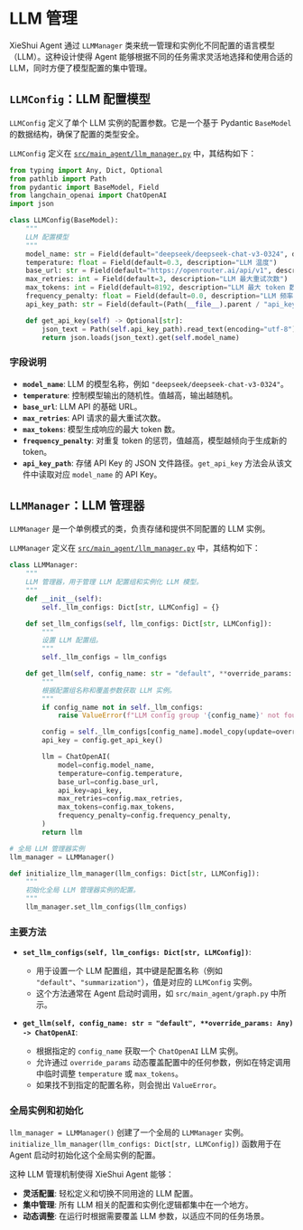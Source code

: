 # LLM 管理

XieShui Agent 通过 `LLMManager` 类来统一管理和实例化不同配置的语言模型（LLM）。这种设计使得 Agent 能够根据不同的任务需求灵活地选择和使用合适的 LLM，同时方便了模型配置的集中管理。

## `LLMConfig`：LLM 配置模型

`LLMConfig` 定义了单个 LLM 实例的配置参数。它是一个基于 Pydantic `BaseModel` 的数据结构，确保了配置的类型安全。

`LLMConfig` 定义在 [`src/main_agent/llm_manager.py`](src/main_agent/llm_manager.py) 中，其结构如下：

```python
from typing import Any, Dict, Optional
from pathlib import Path
from pydantic import BaseModel, Field
from langchain_openai import ChatOpenAI
import json

class LLMConfig(BaseModel):
    """
    LLM 配置模型
    """
    model_name: str = Field(default="deepseek/deepseek-chat-v3-0324", description="LLM 模型名称")
    temperature: float = Field(default=0.3, description="LLM 温度")
    base_url: str = Field(default="https://openrouter.ai/api/v1", description="LLM API Base URL")
    max_retries: int = Field(default=3, description="LLM 最大重试次数")
    max_tokens: int = Field(default=8192, description="LLM 最大 token 数")
    frequency_penalty: float = Field(default=0.0, description="LLM 频率惩罚")
    api_key_path: str = Field(default=(Path(__file__).parent / "api_key.json").as_posix(), description="API Key 文件路径")

    def get_api_key(self) -> Optional[str]:
        json_text = Path(self.api_key_path).read_text(encoding="utf-8").strip()
        return json.loads(json_text).get(self.model_name)
```

### 字段说明

* **`model_name`**: LLM 的模型名称，例如 `"deepseek/deepseek-chat-v3-0324"`。
* **`temperature`**: 控制模型输出的随机性。值越高，输出越随机。
* **`base_url`**: LLM API 的基础 URL。
* **`max_retries`**: API 请求的最大重试次数。
* **`max_tokens`**: 模型生成响应的最大 token 数。
* **`frequency_penalty`**: 对重复 token 的惩罚，值越高，模型越倾向于生成新的 token。
* **`api_key_path`**: 存储 API Key 的 JSON 文件路径。`get_api_key` 方法会从该文件中读取对应 `model_name` 的 API Key。

## `LLMManager`：LLM 管理器

`LLMManager` 是一个单例模式的类，负责存储和提供不同配置的 LLM 实例。

`LLMManager` 定义在 [`src/main_agent/llm_manager.py`](src/main_agent/llm_manager.py) 中，其结构如下：

```python
class LLMManager:
    """
    LLM 管理器，用于管理 LLM 配置组和实例化 LLM 模型。
    """
    def __init__(self):
        self._llm_configs: Dict[str, LLMConfig] = {}

    def set_llm_configs(self, llm_configs: Dict[str, LLMConfig]):
        """
        设置 LLM 配置组。
        """
        self._llm_configs = llm_configs

    def get_llm(self, config_name: str = "default", **override_params: Any) -> ChatOpenAI:
        """
        根据配置组名称和覆盖参数获取 LLM 实例。
        """
        if config_name not in self._llm_configs:
            raise ValueError(f"LLM config group '{config_name}' not found.")

        config = self._llm_configs[config_name].model_copy(update=override_params)
        api_key = config.get_api_key()

        llm = ChatOpenAI(
            model=config.model_name,
            temperature=config.temperature,
            base_url=config.base_url,
            api_key=api_key,
            max_retries=config.max_retries,
            max_tokens=config.max_tokens,
            frequency_penalty=config.frequency_penalty,
        )
        return llm

# 全局 LLM 管理器实例
llm_manager = LLMManager()

def initialize_llm_manager(llm_configs: Dict[str, LLMConfig]):
    """
    初始化全局 LLM 管理器实例的配置。
    """
    llm_manager.set_llm_configs(llm_configs)
```

### 主要方法

* **`set_llm_configs(self, llm_configs: Dict[str, LLMConfig])`**:
  * 用于设置一个 LLM 配置组，其中键是配置名称（例如 `"default"`、`"summarization"`），值是对应的 `LLMConfig` 实例。
  * 这个方法通常在 Agent 启动时调用，如 `src/main_agent/graph.py` 中所示。

* **`get_llm(self, config_name: str = "default", **override_params: Any) -> ChatOpenAI`**:
  * 根据指定的 `config_name` 获取一个 `ChatOpenAI` LLM 实例。
  * 允许通过 `override_params` 动态覆盖配置中的任何参数，例如在特定调用中临时调整 `temperature` 或 `max_tokens`。
  * 如果找不到指定的配置名称，则会抛出 `ValueError`。

### 全局实例和初始化

`llm_manager = LLMManager()` 创建了一个全局的 `LLMManager` 实例。
`initialize_llm_manager(llm_configs: Dict[str, LLMConfig])` 函数用于在 Agent 启动时初始化这个全局实例的配置。

这种 LLM 管理机制使得 XieShui Agent 能够：

* **灵活配置**: 轻松定义和切换不同用途的 LLM 配置。
* **集中管理**: 所有 LLM 相关的配置和实例化逻辑都集中在一个地方。
* **动态调整**: 在运行时根据需要覆盖 LLM 参数，以适应不同的任务场景。
